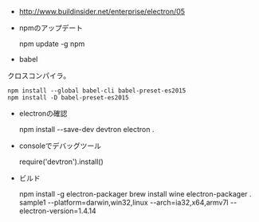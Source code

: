 
- http://www.buildinsider.net/enterprise/electron/05

- npmのアップデート

    npm update -g npm

- babel

クロスコンパイラ。

    npm install --global babel-cli babel-preset-es2015
    npm install -D babel-preset-es2015



- electronの確認

    npm install --save-dev devtron
    electron .

- consoleでデバッグツール

    require('devtron').install()

- ビルド

    npm install -g electron-packager
    brew install wine
    electron-packager . sample1 --platform=darwin,win32,linux --arch=ia32,x64,armv7l --electron-version=1.4.14

